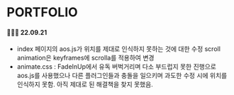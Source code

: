 # PORTFOLIO

<h4>👩🏻‍💻 22.09.21</h4>
<ul>
<li>index 페이지의 aos.js가 위치를 제대로 인식하지 못하는 것에 대한 수정 scroll animation은 keyframes에 scrolla를 적용하여 변경</li>
<li>animate.css : FadeInUp에서 유독 버벅거리며 다소 부드럽지 못한 진행으로 aos.js를 사용했으나 다른 플러그인들과 충돌을 일으키며 과도한 수정 시에 위치를 인식하지 못함. 아직 제대로 된 해결책을 찾지 못했음. </li>
</ul>
